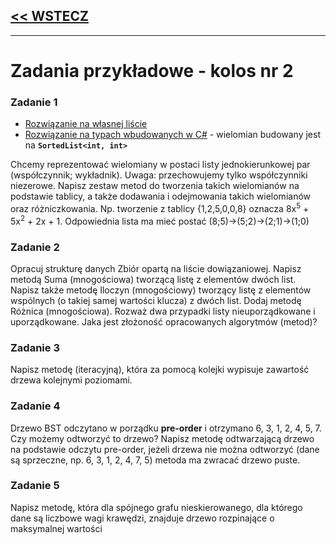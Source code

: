 ## [<< WSTECZ](../)

___

# Zadania przykładowe - **kolos nr 2**

### Zadanie 1 
- [Rozwiązanie na własnej liście](Kolos2_przyklad_zad1/Program.cs)
- [Rozwiązanie na typach wbudowanych w C#](Kolos2_przyklad_zad1B/Program.cs) - wielomian budowany jest na **`SortedList<int, int>`**

Chcemy reprezentować wielomiany w postaci listy jednokierunkowej par (współczynnik; wykładnik). Uwaga: przechowujemy tylko współczynniki niezerowe. Napisz zestaw metod do tworzenia takich wielomianów na podstawie tablicy, a także dodawania i odejmowania takich wielomianów oraz różniczkowania.
Np. tworzenie z tablicy {1,2,5,0,0,8} oznacza 8x<sup>5</sup> + 5x<sup>2</sup> + 2x + 1. Odpowiednia lista ma mieć postać (8;5)->(5;2)->(2;1)->(1;0)

### Zadanie 2
Opracuj strukturę danych Zbiór opartą na liście dowiązaniowej. Napisz metodą Suma (mnogościowa) tworzącą listę z elementów dwóch list. Napisz także metodę Iloczyn (mnogościowy) tworzący listę z elementów wspólnych (o takiej samej wartości klucza) z dwóch list. Dodaj metodę Różnica (mnogościowa). Rozważ dwa przypadki listy nieuporządkowane i uporządkowane. Jaka jest złożoność opracowanych algorytmów (metod)? 

### Zadanie 3
Napisz metodę (iteracyjną), która za pomocą kolejki wypisuje zawartość drzewa kolejnymi poziomami.

### Zadanie 4
Drzewo BST odczytano w porządku **pre-order** i otrzymano 6, 3, 1, 2, 4, 5, 7. Czy możemy odtworzyć to drzewo? Napisz metodę odtwarzającą drzewo na podstawie odczytu pre-order, jeżeli drzewa nie można odtworzyć (dane są sprzeczne, np. 6, 3, 1, 2, 4, 7, 5) metoda ma zwracać drzewo puste.

### Zadanie 5
Napisz metodę, która dla spójnego grafu nieskierowanego, dla którego dane są liczbowe wagi krawędzi, znajduje drzewo rozpinające o maksymalnej wartości
